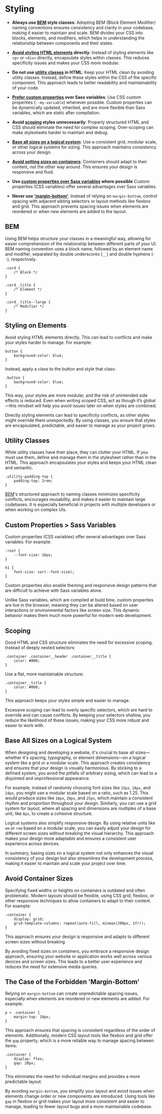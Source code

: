 # Styling

- **Always use [BEM](#bem) style classes**: Adopting BEM (Block Element Modifier) naming conventions ensures consistency and clarity in your codebase, making it easier to maintain and scale. BEM divides your CSS into blocks, elements, and modifiers, which helps in understanding the relationship between components and their states.

- **[Avoid styling HTML elements](#styling-on-elements) directly**: Instead of styling elements like `<p>` or `<div>` directly, encapsulate styles within classes. This reduces specificity issues and makes your CSS more modular.

- **Do not use [utility classes](#utility-classes) in HTML**: Keep your HTML clean by avoiding utility classes. Instead, define these styles within the CSS of the specific component. This approach leads to better readability and maintainability of your code.

- **[Prefer custom properties](#custom-properties-over-sass-variables) over Sass variables**: Use CSS custom properties (`--my-variable`) whenever possible. Custom properties can be dynamically updated, inherited, and are more flexible than Sass variables, which are static after compilation.

- **Avoid [scoping](#scoping) styles unnecessarily**: Properly structured HTML and CSS should eliminate the need for complex scoping. Over-scoping can make stylesheets harder to maintain and debug.

- **[Base all sizes on a logical system](#base-all-sizes-on-a-logical-system)**: Use a consistent grid, modular scale, or other logical systems for sizing. This approach maintains consistency across your design.

- **[Avoid setting sizes on containers](#avoid-container-sizes)**: Containers should adapt to their content, not the other way around. This ensures your design is responsive and fluid.

- **Use [custom properties over Sass variables](#custom-properties--sass-variables) where possible** Custom properties (CSS variables) offer several advantages over Sass variables.

- **Never use ['margin-bottom'](#the-case-of-the-forbidden-margin-bottom)**: Instead of relying on `margin-bottom`, control spacing with adjacent sibling selectors or layout methods like flexbox and grid. This approach prevents spacing issues when elements are reordered or when new elements are added to the layout.








## **BEM**

Using BEM helps structure your classes in a meaningful way, allowing for easier comprehension of the relationship between different parts of your UI. BEM naming convention uses a block name, followed by an element name and modifier, separated by double underscores (`__`) and double hyphens (`--`), respectively.

```
.card {
    /* Block */
}

.card__title {
    /* Element */
}

.card__title--large {
    /* Modifier */
}
```










## **Styling on Elements**

Avoid styling HTML elements directly. This can lead to conflicts and make your styles harder to manage. For example:

```
button {
    background-color: blue;
}
```

Instead, apply a class to the button and style that class:

```
.button {
    background-color: blue;
}
```

This way, your styles are more modular, and the risk of unintended side effects is reduced. Even when writing scoped CSS, act as though it’s global—this mindset will help you avoid issues later on when styles are combined.

Directly styling elements can lead to specificity conflicts, as other styles might override them unexpectedly. By using classes, you ensure that styles are encapsulated, predictable, and easier to manage as your project grows.










## **Utility Classes**

While utility classes have their place, they can clutter your HTML. If you must use them, define and manage them in the stylesheet rather than in the HTML. This approach encapsulates your styles and keeps your HTML clean and semantic.

```
.utility-padding-top {
    padding-top: 1rem;
}
```
[BEM](/#bem)'s structured approach to naming classes minimizes specificity conflicts, encourages reusability, and makes it easier to maintain large codebases. It is especially beneficial in projects with multiple developers or when working on complex UIs.

## **Custom Properties > Sass Variables**

Custom properties (CSS variables) offer several advantages over Sass variables. For example:

```
:root {
    --font-size: 16px;
}

h1 {
    font-size: var(--font-size);
}
```

Custom properties also enable theming and responsive design patterns that are difficult to achieve with Sass variables alone.

Unlike Sass variables, which are compiled at build time, custom properties are live in the browser, meaning they can be altered based on user interactions or environmental factors like screen size. This dynamic behavior makes them much more powerful for modern web development.










## **Scoping**

Good HTML and CSS structure eliminates the need for excessive scoping. Instead of deeply nested selectors:

```
.container .container__header .container__title {
    color: #000;
}
```

Use a flat, more maintainable structure:

```
.container__title {
    color: #000;
}
```

This approach keeps your styles simple and easier to manage.

Excessive scoping can lead to overly specific selectors, which are hard to override and can cause conflicts. By keeping your selectors shallow, you reduce the likelihood of these issues, making your CSS more robust and easier to work with.




## Base All Sizes on a Logical System

When designing and developing a website, it's crucial to base all sizes—whether it's spacing, typography, or element dimensions—on a logical system like a grid or a modular scale. This approach creates consistency and ensures that your design is visually harmonious. By sticking to a defined system, you avoid the pitfalls of arbitrary sizing, which can lead to a disjointed and unprofessional appearance.

For example, instead of randomly choosing font sizes like `15px`, `18px`, and `24px`, you might use a modular scale based on a ratio, such as 1.25. This would produce sizes like `16px`, `20px`, and `25px`, which maintain a consistent rhythm and proportion throughout your design. Similarly, you can use a grid system for layout, where all spacing and dimensions are multiples of a base unit, like `8px`, to create a cohesive structure.

Logical systems also simplify responsive design. By using relative units like `em` or `rem` based on a modular scale, you can easily adjust your design for different screen sizes without breaking the visual hierarchy. This approach makes your design more adaptable and ensures a consistent user experience across devices.

In summary, basing sizes on a logical system not only enhances the visual consistency of your design but also streamlines the development process, making it easier to maintain and scale your project over time.





## **Avoid Container Sizes**

Specifying fixed widths or heights on containers is outdated and often problematic. Modern layouts should be flexible, using CSS grid, flexbox, or other responsive techniques to allow containers to adapt to their content. For example:

```
.container {
    display: grid;
    grid-template-columns: repeat(auto-fill, minmax(200px, 1fr));
}
```

This approach ensures your design is responsive and adapts to different screen sizes without breaking.

By avoiding fixed sizes on containers, you embrace a responsive design approach, ensuring your website or application works well across various devices and screen sizes. This leads to a better user experience and reduces the need for extensive media queries.








## **The Case of the Forbidden 'Margin-Bottom'**

Relying on `margin-bottom` can create unpredictable spacing issues, especially when elements are reordered or new elements are added. For example:

```
p + .container {
    margin-top: 10px;
}
```

This approach ensures that spacing is consistent regardless of the order of elements. Additionally, modern CSS layout tools like flexbox and grid offer the `gap` property, which is a more reliable way to manage spacing between items:

```
.container {
    display: flex;
    gap: 20px;
}
```

This eliminates the need for individual margins and provides a more predictable layout.

By avoiding `margin-bottom`, you simplify your layout and avoid issues when elements change order or new components are introduced. Using tools like `gap` in flexbox or grid makes your layout more consistent and easier to manage, leading to fewer layout bugs and a more maintainable codebase.
